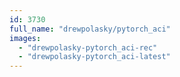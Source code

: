 ```yaml
---
id: 3730
full_name: "drewpolasky/pytorch_aci"
images: 
  - "drewpolasky-pytorch_aci-rec"
  - "drewpolasky-pytorch_aci-latest"
---
```

